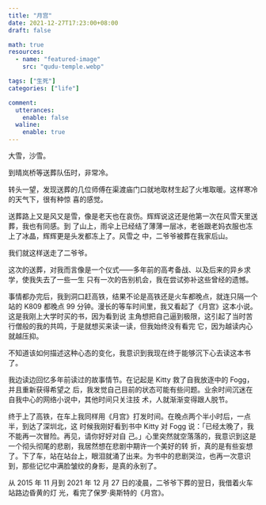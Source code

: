 ```yaml
---
title: "月宫"
date: 2021-12-27T17:23:00+08:00
draft: false

math: true
resources:
  - name: "featured-image"
    src: "qudu-temple.webp"

tags: ["生死"]
categories: ["life"]

comment:
  utterances:
    enable: false
  waline:
    enable: true
---
```


大雪，沙雪。

到晴岚桥等送葬队伍时，非常冷。

转头一望，发现送葬的几位师傅在渠渡庙门口就地取材生起了火堆取暖。这样寒冷的天气下，很有种惊
喜的感觉。

送葬路上又是风又是雪，像是老天也在哀伤。辉辉说这还是他第一次在风雪天里送葬，我也有同感。到
了山上，雨伞上已经结了薄薄一层冰，老爸跟老妈衣服也冻上了冰晶，辉辉更是头发都冻上了。风雪之
中，二爷爷被葬在我家后山。

我们就这样送走了二爷爷。

这次的送葬，对我而言像是一个仪式——多年前的高考备战、以及后来的异乡求学，使我失去了一些一生
只有一次的告别机会，我在尝试弥补这些曾经的遗憾。

事情都办完后，我到洞口赶高铁，结果不论是高铁还是火车都晚点，就连只隔一个站的 K809 都晚点
99 分钟。漫长的等车时间里，我又看起了《月宫》这本小说。这是我刚上大学时买的书，因为看到说
主角想把自己逼到极限，这引起了当时苦行僧般的我的共鸣，于是就想买来读一读，但我始终没有看完
它，因为越读内心就越压抑。

不知道该如何描述这种心态的变化，我意识到我现在终于能够沉下心去读这本书了。

我边读边回忆多年前读过的故事情节。在记起是 Kitty 救了自我放逐中的 Fogg，并且重新获得希望之
后，我发觉自己目前的状态可能有些问题。业余时间沉迷在自我中心的网络小说中，其他时间只关注技
术，人就渐渐变得跟人脱节。

终于上了高铁，在车上我同样用《月宫》打发时间。在晚点两个半小时后，一点半，到达了深圳北，这
时候我刚好看到书中 Kitty 对 Fogg 说：「已经太晚了，我不能再一次冒险。再见，请你好好对自
己。」心里突然就空落落的，我意识到这是一个彻头彻尾的悲剧，我居然想在悲剧中期许一个美好的转
折，真的是有些妄想了。下了车，站在站台上，眼泪就涌了出来。为书中的悲剧哭泣，也再一次意识
到，那些记忆中满脸皱纹的身影，是真的永别了。

从 2015 年 11 月到 2021 年 12 月 27 日的凌晨，二爷爷下葬的翌日，我借着火车站路边昏黄的灯
光，看完了保罗·奥斯特的《月宫》。
